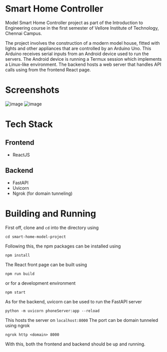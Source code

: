 # Smart Home Controller 
Model Smart Home Controller project as part of the Introduction to Engineering course in the first semester of Vellore Institute of Technology, Chennai Campus.

The project involves the construction of a modern model house, fitted with lights and other appliances that are controlled by an Arduino Uno. This Arduino receives serial inputs from an Android device used to run the servers. The Android device is running a Termux session which implements a Linux-like environment. The backend hosts a web server that handles API calls using from the frontend React page.

# Screenshots
![image](https://github.com/rohit-a4s5/smart-home-model-project/assets/145858319/b5754317-a776-4da1-ac29-db5d1f785c87)
![image](https://github.com/rohit-a4s5/smart-home-model-project/assets/145858319/a94bdf7a-70a6-4725-81f1-c14e0b8ede80)

# Tech Stack
## Frontend
* ReactJS

## Backend
* FastAPI
* Uvicorn
* Ngrok (for domain tunneling)

# Building and Running
First off,  clone and  `cd` into the directory using
```
cd smart-home-model-project
```
Following this, the npm packages can be installed using
```
npm install
```

The React front page can be built using
```
npm run build
```
or for a development environment
```
npm start
```

As for the backend, uvicorn can be used to run the FastAPI server
```
python -m uvicorn phoneServer:app --reload
```

This hosts the server on `localhost:8000`
The port can be domain tunneled using ngrok
```
ngrok http <domain> 8000
```

With this, both the frontend and backend should be up and running.
